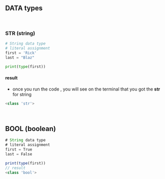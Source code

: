 ## DATA types

<br>

### STR (string)

```python
# String data type
# literal assignment
first = 'Rick'
last = "Blaz"

print(type(first))
```

#### result

- once you run the code , you will see on the terminal that you got the **str** for string

```python
<class 'str'>
```

<br>

## BOOL (boolean)

```javascript
# String data type
# literal assignment
first = True
last = False

print(type(first))
// result
<class 'bool'>
```
